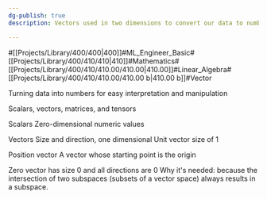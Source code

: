 ```yaml
---
dg-publish: true
description: Vectors used in two dimensions to convert our data to numbers in linear algebra.

---
```

#[[Projects/Library/400/400\|400]]#ML_Engineer_Basic#[[Projects/Library/400/410/410\|410]]#Mathematics#[[Projects/Library/400/410/410.00/410.00\|410.00]]#Linear_Algebra#[[Projects/Library/400/410/410.00/410.00 b\|410.00 b]]#Vector


Turning data into numbers for easy interpretation and manipulation

Scalars, vectors, matrices, and tensors

Scalars
Zero-dimensional numeric values

Vectors
Size and direction, one dimensional
Unit vector size of 1

Position vector
A vector whose starting point is the origin

Zero vector
has size 0 and all directions are 0
Why it's needed: because the intersection of two subspaces (subsets of a vector space) always results in a subspace.



